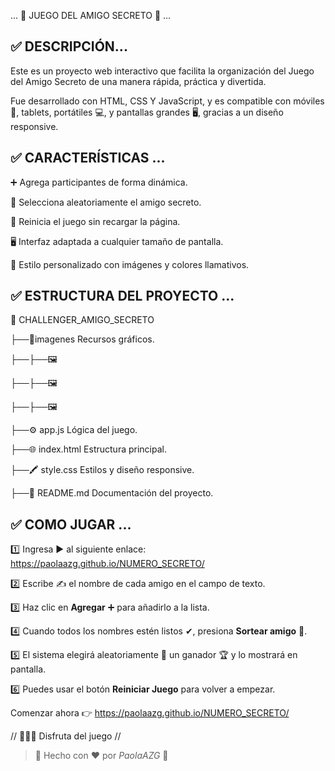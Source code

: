 ... 🎁 JUEGO DEL AMIGO SECRETO 🎁 ...


## ✅ DESCRIPCIÓN...

Este es un proyecto web interactivo que facilita la organización del Juego del Amigo Secreto de una manera rápida, práctica y divertida.

Fue desarrollado con HTML, CSS Y JavaScript, y es compatible con móviles📱, tablets, portátiles 💻, y pantallas grandes 🖥️,  gracias a un diseño responsive.


## ✅ CARACTERÍSTICAS ...

➕ Agrega participantes de forma dinámica.

🎯 Selecciona aleatoriamente el amigo secreto.

🔄 Reinicia el juego sin recargar la página.

🖥️ Interfaz adaptada a cualquier tamaño de pantalla.

🌈 Estilo personalizado con imágenes y colores llamativos.



## ✅ ESTRUCTURA DEL PROYECTO ...

📁 CHALLENGER_AMIGO_SECRETO

├──📁imagenes       Recursos gráficos.

├──├──🖼️


├──├──🖼️

├──├──🖼️

├──⚙️ app.js        Lógica del juego.

├──🌐 index.html    Estructura principal.

├──🖍️ style.css     Estilos y diseño responsive.

├──📄 README.md     Documentación del proyecto.



## ✅ COMO JUGAR ...

1️⃣ Ingresa ▶️ al siguiente enlace: https://paolaazg.github.io/NUMERO_SECRETO/

2️⃣ Escribe ✍️ el nombre de cada amigo en el campo de texto.

3️⃣ Haz clic en **Agregar** ➕ para añadirlo a la lista.

4️⃣ Cuando todos los nombres estén listos ✔, presiona **Sortear amigo** 🎲.

5️⃣ El sistema elegirá aleatoriamente 🔀 un ganador 🏆 y lo mostrará en pantalla.

6️⃣ Puedes usar el botón **Reiniciar Juego** para volver a empezar.



Comenzar ahora 👉 https://paolaazg.github.io/NUMERO_SECRETO/

// 🎉🎈🎊 Disfruta del juego //

> 💌 Hecho con ❤️ por *PaolaAZG* 💌



